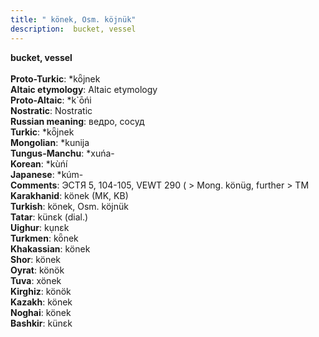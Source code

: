 ```yaml
---
title: " könek, Osm. köjnük"
description:  bucket, vessel
---
```

<strong> bucket, vessel</strong><br><br>
<strong>Proto-Turkic</strong>:  *kȫjnek<br>
<strong>Altaic etymology</strong>:  Altaic etymology<br>
<strong> Proto-Altaic</strong>:  *k`ōńi<br>
<strong>Nostratic</strong>:  Nostratic<br>
<strong>Russian meaning</strong>:  ведро, сосуд<br>
<strong>Turkic</strong>:  *kȫjnek<br>
<strong>Mongolian</strong>:  *kunija<br>
<strong>Tungus-Manchu</strong>:  *xuńa-<br>
<strong>Korean</strong>:  *kùńí<br>
<strong>Japanese</strong>:  *kúm-<br>
<strong>Comments</strong>:  ЭСТЯ 5, 104-105, VEWT 290 ( > Mong. könüg, further > TM<br>
<strong>Karakhanid</strong>:  könek (MK, KB)<br>
<strong>Turkish</strong>:  könek, Osm. köjnük<br>
<strong>Tatar</strong>:  künɛk (dial.)<br>
<strong>Uighur</strong>:  kụnɛk<br>
<strong>Turkmen</strong>:  kȫnek<br>
<strong>Khakassian</strong>:  könek<br>
<strong>Shor</strong>:  könek<br>
<strong>Oyrat</strong>:  könök<br>
<strong>Tuva</strong>:  xönek<br>
<strong>Kirghiz</strong>:  könök<br>
<strong>Kazakh</strong>:  könek<br>
<strong>Noghai</strong>:  könek<br>
<strong>Bashkir</strong>:  künɛk<br>


